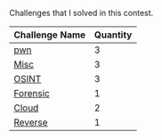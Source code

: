 Challenges that I solved in this contest.

| Challenge Name | Quantity | 
|--------------|-------|
| [pwn](https://github.com/kiizavu/Writeup-CTF/blob/master/DUCTF2021/pwn/README.md) | 3 |
| [Misc](https://github.com/kiizavu/Writeup-CTF/blob/master/DUCTF2021/Misc/README.md) | 3 |
| [OSINT](https://github.com/kiizavu/Writeup-CTF/blob/master/DUCTF2021/OSINT/README.md) | 3 | 
| [Forensic](https://github.com/kiizavu/Writeup-CTF/blob/master/DUCTF2021/Forensic/README.md) | 1 |
| [Cloud](https://github.com/kiizavu/Writeup-CTF/blob/master/DUCTF2021/Cloud/README.md) | 2 | 
| [Reverse](https://github.com/kiizavu/Writeup-CTF/blob/master/DUCTF2021/Reverse/README.md) | 1 |
